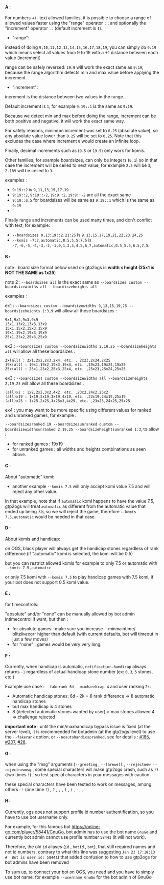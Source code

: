 #### A : 

For numbers +/- text allowed families, it is possible to choose a 
range of allowed values faster using the "range" operator `:` ,
and optionally the "increment" operator `::` (default increment is `1`).

- "range":

instead of doing `9,10,11,12,13,14,15,16,17,18,19`, you can simply do 
`9:19` which means select all values from 9 to 19 with a +1 distance 
between each value (increment)

range can be safely reversed: `19:9` will work the exact same as `9:19`, 
because the range algorithm detects min and max value before applying 
the increment.

- "increment":

increment is the distance between two values in the range.

Default increment is `1`, for example `9:19::1` is the same as `9:19`.

Because we detect min and max before doing the range, increment can be 
both positive and negative, it will work the exact same way.

For safety reasons, minimum increment was set to `0.25` (absolute 
value), so any absolute value lower than `0.25` will be set to `0.25`. 
Note that this excludes the case where increment `0` would create an 
infinite loop.

Finally, decimal increments such as (`0.5` or `19.5`) only work 
for komis.

Other families, for example boardsizes, can only be 
integers (`0`, `1`) so in that case the increment will be 
ceiled to next value, for example `2.5` will be `3`, `2.189` 
will be ceiled to `3`.

examples :
- `9:19::2` is `9,11,13,15,17,19`
- `9:19::2`, `9:19::-2`, `19:9::2`, `19:9::-2` are all the exact same
- `9:19::0.5` for boardsizes will be same as `9:19::1` which is the same 
as `9:19`
- `

Finally range and increments can be used many times, and don't conflict 
with text, for example:

- `--boardsizes 9,13:19::2,21:25` is `9,13,15,17,19,21,22,23,24,25`
- `--komis -7:7,automatic,0.5,5.5:7.5` is 
`-7,-6,-5,-4,-3,-2,-1,0,1,2,3,4,5,6,7,automatic,0.5,5.5,6.5,7.5`.

#### B : 

note : board size format below used on gtp2ogs is 
**width x height (25x1 is NOT THE SAME as 1x25**)

note 2 : `--boardsizes all` is the exact same as 
`--boardsizes custom --boardsizewidths all --boardiszeheights all` 

examples :

ex1 : `--boardsizes custom --boardsizewidths 9,13,15,19,25 --boardsizeheights 1:3,9` 
will allow all these boardsizes :

```
9x1,9x2,9x3,9x9
13x1,13x2,13x3,13x9
15x1,15x2,15x3,15x9
19x1,19x2,19x3,19x9
25x1,25x2,25x3,25x9
```

ex2 : `--boardsizes custom --boardsizewidths 2,19,25 --boardsizeheights all` 
will allow all these boardsizes :

```
2x(all) : 2x1,2x2,2x3,2x4, etc. , 2x23,2x24,2x25
19x(all) : 19x1,19x2,19x3,19x4, etc. ,19x23,19x24,19x25
25x(all) : 25x1,25x2,25x3,25x4, etc. ,25x23,25x24,25x25
```

ex3 : `--boardsizes custom --boardsizewidths all --boardsizeheights 2,19,25` 
will allow all these boardsizes :

```
(all)x2 : 1x2,2x2,3x2,4x2, etc. ,23x2,24x2,25x2
(all)x19 : 1x19,2x19,3x19,4x19, etc. ,23x19,24x19,25x19
(all)x25 : 1x25,2x25,3x25x3,4x25, etc. ,23x25,24x25,25x25
```

ex4 : you may want to be more specific using different values 
for ranked and unranked games, for example :

`--boardsizesranked 19 --boardsizesunranked custom --boardsizewidthsunranked 2,19,25 --boardsizeheightsunranked 1:3`, 
to allow :
- for ranked games : 19x19
- for unranked games : all widths and heights combinations as seen above.

#### C :

About "automatic" komi:

- another example `--komis 7.5` will only accept komi value 
7.5 and will reject any other value.

In that example, note that if `automatic` komi happens to 
have the value 7.5, gtp2ogs will treat `æutomatic` as 
different from the automatic value that ended up being 7.5, 
so we will reject the game, therefore `--komis 7.5,automatic` 
would be needed in that case.

#### D : 

About komis and handicap:

on OGS, black player will always get the handicap stones 
regardless of rank difference (if "automatic" komi is 
selected, the komi will be 0.5) 

but you can restrict allowed komis for example to only 7.5 
or automatic with `--komis 7.5,automatic`

or only 7.5 komi with `--komis 7.5` to play handicap games 
with 7.5 komi, if your bot does not support 0.5 komi value.

#### E : 

for timecontrols:

"absolute" and/or "none" can be manually allowed by bot admin 
intimecontrol if want, but then :

- for absolute games : make sure you increase --minmaintime/
blitz*live*corr higher than default (with current defaults, 
bot will timeout in just a few moves)
- for "none" : games would be very very long

#### F :

Currently, when handicap is automatic, `notification.handicap` 
always returns `-1` regardless of actual handicap stone number 
(ex: `0`, `3`, `5` stones, etc.)

Example use case : 
`--fakerank 6d --maxhandicap 4` and user ranking `2k`:

- Automatic handicap stones: 6d - 2k = 8 rank difference 
=> 8 automatic handicap stones
- but max handicap is 4 stones
- 8 (detected automatic stones wanted by user) > 
max stones allowed 4 => challenge rejected

**important note** : until the min/maxhandicap bypass issue 
is fixed (at the server level), it is recommended for botadmin 
(at the gtp2ogs level) to use the `--fakerank` option, or 
`--noautohandicapranked`, see for details :
[#165](https://github.com/online-go/gtp2ogs/pull/165), 
[#207](https://github.com/online-go/gtp2ogs/pull/207),
[#28](https://github.com/online-go/gtp2ogs/issues/28).

#### G : 

when using the "msg" arguments (`--greeting` , `--farewell` , 
`--rejectnew --rejectnewmsg` , some special characters will 
make gtp2ogs crash, such as `!!` (two times `!`) , so test 
special characters in your messages with caution 

these special characters have been tested to work on messages, 
among others :  `!` (one time `!`) , `?` , `,` , `(` , `)` , 
`:` , `;` 

####  H:

Currently, ogs does not support profile id number authentification, 
so you have to use bot username only. 

For example, for this famous bot https://online-go.com/player/58441/GnuGo, 
bot admin has to use the bot name `GnuGo` and currently bot admin cannot 
use profile number `58441` (it will not work).

Therefore, the old `id` aliases (`id` , `botid` , `bot`), that 
still required names and not id numbers, contrary to what this 
line was suggesting `Jan 23 17:18:13   #  Bot is user id: 58441`) 
that added confusion to how to use gtp2ogs for bot admins have 
been removed

To sum up, to connect your bot on OGS, you need and you have 
to simply use bot name, for example `--username GnuGo` for 
the bot admin of GnuGo